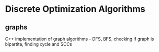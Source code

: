 # Discrete Optimization Algorithms
## graphs
C++ implementation of graph algorithms -
DFS, BFS, checking if graph is bipartite, finding cycle and SCCs

